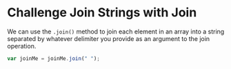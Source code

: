 # Challenge Join Strings with Join

We can use the `.join()` method to join each element in an array into a string separated by whatever delimiter you provide as an argument to the join operation.

```javascript
var joinMe = joinMe.join(" ");
```
